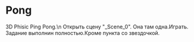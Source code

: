 # Pong
3D Phisic Ping Pong.\n
Открыть сцену "_Scene_0". Она там одна.Играть.
Задание выполнин полностью.Кроме пункта со звездочкой.
